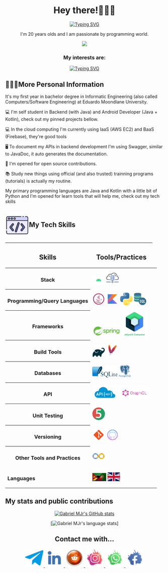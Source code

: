 <div align="center">

<h1 align="center">Hey there!👋👋👋</h1>

[![Typing SVG](https://readme-typing-svg.herokuapp.com?font=Oswald&pause=700&color=2E29F7&center=true&width=435&lines=Gabriel+Mucacho+J%C3%BAnior;Gabriel+MJr)](https://git.io/typing-svg)

<p>I'm 20 years olds and I am passionate by programming world.</p>

<img width="70%" src="images/coding.gif"/>

<h3>My interests are:</h3>

[![Typing SVG](https://readme-typing-svg.herokuapp.com?font=Oswald&pause=500&center=true&width=435&lines=Backend+Development;Android+Development;Cloud+Computing)](https://git.io/typing-svg)

</div>

<h2>🙍🏽‍♂️More Personal Information</h2>
<p>It's my first year in bachelor degree in Informatic Engineering (also called Computers/Software Engineering) at Eduardo Moondlane University.</p>
<p>💻 I'm self student in Backend (with Java) and Android Developer (Java + Kotlin), check out my pinned projects bellow.</p>
<p>💻 In the cloud computing I'm currently using IaaS (AWS EC2) and BaaS (Firebase), they're good tools</p>
<p>🖥️ To document my APIs in backend development I'm using Swagger, similar to JavaDoc, it auto generates the documentation.</p>
<p>👥 I'm opened for open source contributions.</p>
<p>📚 Study new things using official (and also trusted) trainning programs (tutorials) is actually my routine.</p>
My primary programming languages are Java and Kotlin with a little bit of Python and I'm opened for learn tools that will help me, check out my tech skills
</p>

<h2><img src="images/code.png" width="15%" align="center"/>My Tech Skills</h3>

<div align="center">
<table>

<thead>
<tr>
<th><h2>Skills</h3></th> 
<th><h2>Tools/Practices</h2></th>
</tr>
</thead>

<tbody>

<tr>
<th><h3>Stack</h3></th>
<td>
<img width="40px" src="images/android.png"/>
<img width="40px" src="images/cloud.svg"/>
</td>
</tr>

<tr>
<th><h3>Programming/Query Languages</h3></th>
<td>
<img width="40px" src="images/java.svg"/>
<img width="40px" src="images/kotlin.png"/>
<img width="40px" src="images/python.png"/>
<img width="40px" src="images/sql.png"/>
</td>
</tr>

<tr>
<th><h3>Frameworks</h3></th>
<td>
<img width="90px" src="images/spring.svg"/>
<img width="80px" src="images/jetpack_compose.png"/>
</td>
</tr>

<tr>
<th><h3>Build Tools</h3></th>
<td>
<img width="40px" src="images/gradle.png"/>
<img width="40px" src="images/maven.png"/>
</td>
</tr>

<tr>
<th><h3>Databases</h3></th>
<td>
<img width="80px" src="images/sqlite.png"/>
<img width="40px" src="images/postgres.svg"/>
</td>
</tr>

<tr>
<th><h3>API</h3</th>
<td>
<img width="80px" src="images/rest_api.png"/>
<img width="100px" src="images/graphql_api.png"/>
<td>
</tr>

<tr>
<th><h3>Unit Testing</h3></th>
<td>
<img width="40px" src="images/junit-jupiter.png"/>
</td>
</tr>

<tr>
<th><h3>Versioning</h3></th>
<td>
<img width="40px" src="images/git.png"/>
<img width="40px" src="images/github.png"/>
</td>
</tr>

<tr>
<th><h3>Other Tools and Practices</h3></th>
<td>
<img width="40px" src="https://raw.githubusercontent.com/gabrielmjr/gabrielmjr/main/images/ci-cd.png"/>
</td>
</tr>

<tr>
<td><h3>Languages</h3></td>
<td>
<img width="44px" src="images/mz⁄pt-flag.jpg"/>   
<img width="40px" src="images/uk-flag.png"/>
</td>
</tr>

</tbody>

</table>
</div>
    
<h2>My stats and public contributions</h2>

<div align="center">

[![Gabriel MJr's GitHub stats](https://github-readme-stats.vercel.app/api?username=gabrielmjr&show_icons=true&theme=dark)](https://github.com/anuraghazra/github-readme-stats)


[![Gabriel MJr's language stats](https://github-readme-stats.vercel.app/api/top-langs?username=gabrielmjr&hide_border=true&no-bg=true&no-frame=true&layout=compact&theme=transparentalt=%22Most%20Languages)]

</div>

<div align="center">
<h2>Contact me with...</h2>

<a href="https://t.me/GabrielMJr05">
<img width="60px" src="https://raw.githubusercontent.com/gabrielmjr/gabrielmjr/main/images/telegram.png">
</a>
<a href="https://www.linkedin.com/in/gabriel-mucacho-797628239">
<img width="60px" src="https://raw.githubusercontent.com/gabrielmjr/gabrielmjr/main/images/linkedin.png">
</a>
<a href="https://www.reddit.com/u/GsbrielMJr?utm_medium=android_app&utm_source=share">
<img width="60px" src="https://raw.githubusercontent.com/gabrielmjr/gabrielmjr/main/images/reddit.png">
</a>
<a href="https://www.instagram.com/gabrielmjr05/">
<img width="60px" src="https://raw.githubusercontent.com/gabrielmjr/gabrielmjr/main/images/instagram.png">
</a>
<a href="https://wa.me/258844269896">
<img width="60px" src="https://raw.githubusercontent.com/gabrielmjr/gabrielmjr/main/images/whatsapp.png">
</a>
<a href="https://www.facebook.com/gabrielmucacho.junior.714">
<img width="60px" src="https://raw.githubusercontent.com/gabrielmjr/gabrielmjr/main/images/facebook.png">
</a>
</div>

